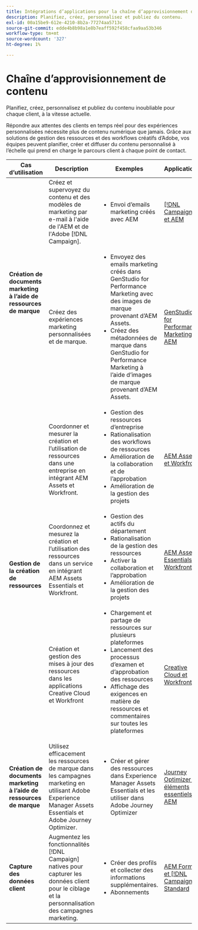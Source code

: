 ```yaml
---
title: Intégrations d’applications pour la chaîne d’approvisionnement de contenu
description: Planifiez, créez, personnalisez et publiez du contenu.
exl-id: 00a15be9-612e-4210-8b2a-77274aa5713c
source-git-commit: edde4b8b98a1e8b7eaff592f458cfaa9aa53b346
workflow-type: tm+mt
source-wordcount: '327'
ht-degree: 1%

---
```


# Chaîne d’approvisionnement de contenu

Planifiez, créez, personnalisez et publiez du contenu inoubliable pour chaque client, à la vitesse actuelle.

Répondre aux attentes des clients en temps réel pour des expériences personnalisées nécessite plus de contenu numérique que jamais. Grâce aux solutions de gestion des ressources et des workflows créatifs d’Adobe, vos équipes peuvent planifier, créer et diffuser du contenu personnalisé à l’échelle qui prend en charge le parcours client à chaque point de contact.

<table>
 <thead>
    <tr>
      <th>Cas d’utilisation</th>
      <th>Description</th>
      <th>Exemples</th>
      <th>Applications</th>
    </tr>
  </thead>
  <tbody>
<tr>
  <td rowspan="2"><strong>Création de documents marketing à l’aide de ressources de marque</strong><br/></td>
  <td>Créez et supervoyez du contenu et des modèles de marketing par e-mail à l'aide de l'AEM et de l'Adobe [!DNL Campaign].</td>
  <td>
    <ul>
      <li>Envoi d’emails marketing créés avec AEM</li>
    </ul>    
  </td>
  <td><a href="../integrations-between-applications/experience-manager/experience-manager-campaign.md">[!DNL Campaign] et AEM</a></td>
</tr>
<tr>
  <td>Créez des expériences marketing personnalisées et de marque.</td>
  <td>
    <ul>
      <li>Envoyez des emails marketing créés dans GenStudio for Performance Marketing avec des images de marque provenant d’AEM Assets.</li>
      <li>Créez des métadonnées de marque dans GenStudio for Performance Marketing à l’aide d’images de marque provenant d’AEM Assets.</li>
    </ul>    
  </td>
  <td><a href="../integrations-between-applications/experience-manager/experience-manager-genstudio-for-performance-marketing.md">GenStudio for Performance Marketing et AEM</a></td>
</tr>
<tr>
  <td rowspan="3"><strong>Gestion de la création de ressources</strong><br/></td>
  <td>Coordonner et mesurer la création et l’utilisation de ressources dans une entreprise en intégrant AEM Assets et Workfront.</td>
  <td>
    <ul style="margin-top: 0;">
      <li>Gestion des ressources d’entreprise</li>
      <li>Rationalisation des workflows de ressources</li>
      <li>Amélioration de la collaboration et de l’approbation</li>
      <li>Amélioration de la gestion des projets</li>
    </ul>    
  </td>
  <td><a href="../integrations-between-applications/experience-manager/experience-manager-workfront.md">AEM Assets et Workfront</a></td>
</tr>
<tr>
  <td>Coordonnez et mesurez la création et l’utilisation des ressources dans un service en intégrant AEM Assets Essentials et Workfront.</td>
  <td>
    <ul style="margin-top: 0;">
      <li>Gestion des actifs du département</li>
      <li>Rationalisation de la gestion des ressources</li>
      <li>Activer la collaboration et l’approbation</li>
      <li>Amélioration de la gestion des projets</li>
    </ul>    
  </td>
  <td><a href="../integrations-between-applications/experience-manager/experience-manager-workfront.md">AEM Assets Essentials et Workfront</a></td>
</tr>
<tr>
  <td>Création et gestion des mises à jour des ressources dans les applications Creative Cloud et Workfront</td>
  <td>
    <ul style="margin-top: 0;">
      <li>Chargement et partage de ressources sur plusieurs plateformes</li>
      <li>Lancement des processus d’examen et d’approbation des ressources</li>
      <li>Affichage des exigences en matière de ressources et commentaires sur toutes les plateformes</li>
    </ul>    
  </td>
  <td><a href="/help/integrations/integrations-between-applications/workfront/workfront-creative-cloud.md">Creative Cloud et Workfront</a></td>
</tr>
<tr>
  <td><strong>Création de documents marketing à l’aide de ressources de marque</strong><br/></td>
  <td>Utilisez efficacement les ressources de marque dans les campagnes marketing en utilisant Adobe Experience Manager Assets Essentials et Adobe Journey Optimizer.
  </td>
  <td>
    <ul>
      <li>Créer et gérer des ressources dans Experience Manager Assets Essentials et les utiliser dans Adobe Journey Optimizer</li>
    </ul>
  </td>
  <td><a href="../integrations-between-applications/journey-optimizer/journey-optimizer-experience-manager.md">Journey Optimizer et éléments essentiels AEM</a></td>
</tr>
<tr>
  <td><strong>Capture des données client</strong><br/></td>
  <td>Augmentez les fonctionnalités [!DNL Campaign] natives pour capturer les données client pour le ciblage et la personnalisation des campagnes marketing.
  </td>
  <td>
    <ul>
      <li>Créer des profils et collecter des informations supplémentaires. </li>
      <li>Abonnements</li>
    </ul>
  </td>
  <td><a href="../integrations-between-applications/experience-manager/experience-manager-campaign.md">AEM Forms et [!DNL Campaign] Standard</a></td>
</tr>
</tbody>
</table>
